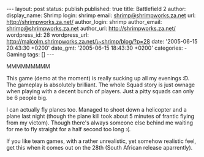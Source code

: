 --- layout: post status: publish published: true title: Battlefield 2
author: display\_name: Shrimp login: shrimp email:
shrimp@shrimpworks.za.net url: http://shrimpworks.za.net/ author\_login:
shrimp author\_email: shrimp@shrimpworks.za.net author\_url:
http://shrimpworks.za.net/ wordpress\_id: 28 wordpress\_url:
http://malcolm.shrimpworks.za.net/\~shrimp/blog/?p=28 date: '2005-06-15
20:43:30 +0200' date\_gmt: '2005-06-15 18:43:30 +0200' categories: -
Gaming tags: \[\] ---

MMMMMMMMM

This game (demo at the moment) is really sucking up all my evenings :D.
The gameplay is absolutely brilliant. The whole Squad story is just
ownage when playing with a decent bunch of players. Just a pitty squads
can only be 6 people big.

I can actually fly planes too. Managed to shoot down a helicopter and a
plane last night (though the plane kill took about 5 minutes of frantic
flying from my victom). Though there's always someone else behind me
waiting for me to fly straight for a half second too long :(.

If you like team games, with a rather unrealistic, yet somehow realistic
feel, get this when it comes out on the 28th (South African release
aparrently).
